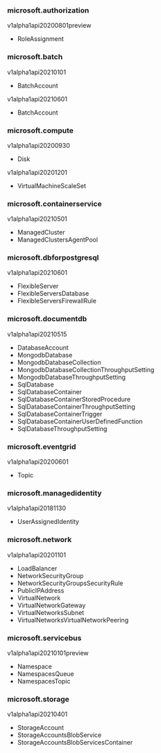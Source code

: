 ### microsoft.authorization

v1alpha1api20200801preview

- RoleAssignment

### microsoft.batch

v1alpha1api20210101

- BatchAccount

v1alpha1api20210601

- BatchAccount

### microsoft.compute

v1alpha1api20200930

- Disk

v1alpha1api20201201

- VirtualMachineScaleSet

### microsoft.containerservice

v1alpha1api20210501

- ManagedCluster
- ManagedClustersAgentPool

### microsoft.dbforpostgresql

v1alpha1api20210601

- FlexibleServer
- FlexibleServersDatabase
- FlexibleServersFirewallRule

### microsoft.documentdb

v1alpha1api20210515

- DatabaseAccount
- MongodbDatabase
- MongodbDatabaseCollection
- MongodbDatabaseCollectionThroughputSetting
- MongodbDatabaseThroughputSetting
- SqlDatabase
- SqlDatabaseContainer
- SqlDatabaseContainerStoredProcedure
- SqlDatabaseContainerThroughputSetting
- SqlDatabaseContainerTrigger
- SqlDatabaseContainerUserDefinedFunction
- SqlDatabaseThroughputSetting

### microsoft.eventgrid

v1alpha1api20200601

- Topic

### microsoft.managedidentity

v1alpha1api20181130

- UserAssignedIdentity

### microsoft.network

v1alpha1api20201101

- LoadBalancer
- NetworkSecurityGroup
- NetworkSecurityGroupsSecurityRule
- PublicIPAddress
- VirtualNetwork
- VirtualNetworkGateway
- VirtualNetworksSubnet
- VirtualNetworksVirtualNetworkPeering

### microsoft.servicebus

v1alpha1api20210101preview

- Namespace
- NamespacesQueue
- NamespacesTopic

### microsoft.storage

v1alpha1api20210401

- StorageAccount
- StorageAccountsBlobService
- StorageAccountsBlobServicesContainer

